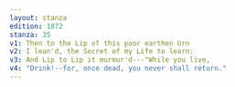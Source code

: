 ```yaml
---
layout: stanza
edition: 1872
stanza: 35
v1: Then to the Lip of this poor earthen Urn
v2: I lean'd, the Secret of my Life to learn:
v3: And Lip to Lip it murmur'd---"While you live,
v4: "Drink!--for, once dead, you never shall return."
---
```

